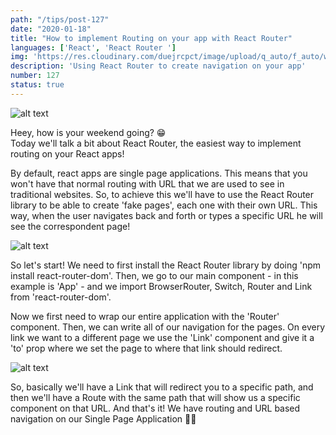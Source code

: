 ```yaml
---
path: "/tips/post-127"
date: "2020-01-18"
title: "How to implement Routing on your app with React Router"
languages: ['React', 'React Router ']
img: 'https://res.cloudinary.com/duejrcpct/image/upload/q_auto/f_auto/w_1000/v1587591779/tips/127-1_rmaqw7.png'
description: 'Using React Router to create navigation on your app'
number: 127
status: true
---
```


![alt text](https://res.cloudinary.com/duejrcpct/image/upload/v1589118957/tips/127-2_vbsj8j.gif "React Router")

Heey, how is your weekend going? 😁  
Today we'll talk a bit about React Router, the easiest way to implement routing on your React apps!

By default, react apps are single page applications. This means that you won't have that normal routing with URL that we are used to see in traditional websites. So, to achieve this we'll have to use the React Router library to be able to create 'fake pages', each one with their own URL. This way, when the user navigates back and forth or types a specific URL he will see the correspondent page!

![alt text](https://res.cloudinary.com/duejrcpct/image/upload/q_auto/f_auto/w_1000/v1587591923/tips/127-3_zmxx7t.png "React Router")

So let's start! We need to first install the React Router library by doing 'npm install react-router-dom'. Then, we go to our main component - in this example is 'App' - and we import BrowserRouter, Switch, Router and Link from 'react-router-dom'.

Now we first need to wrap our entire application with the 'Router' component. Then, we can write all of our navigation for the pages. On every link we want to a different page we use the 'Link' component and give it a 'to' prop where we set the page to where that link should redirect.

![alt text](https://res.cloudinary.com/duejrcpct/image/upload/q_auto/f_auto/w_1000/v1587591924/tips/127-4_ylnsyz.png "React Router")

So, basically we'll have a Link that will redirect you to a specific path, and then we'll have a Route with the same path that will show us a specific component on that URL. And that's it! We have routing and URL based navigation on our Single Page Application 🤘🔥